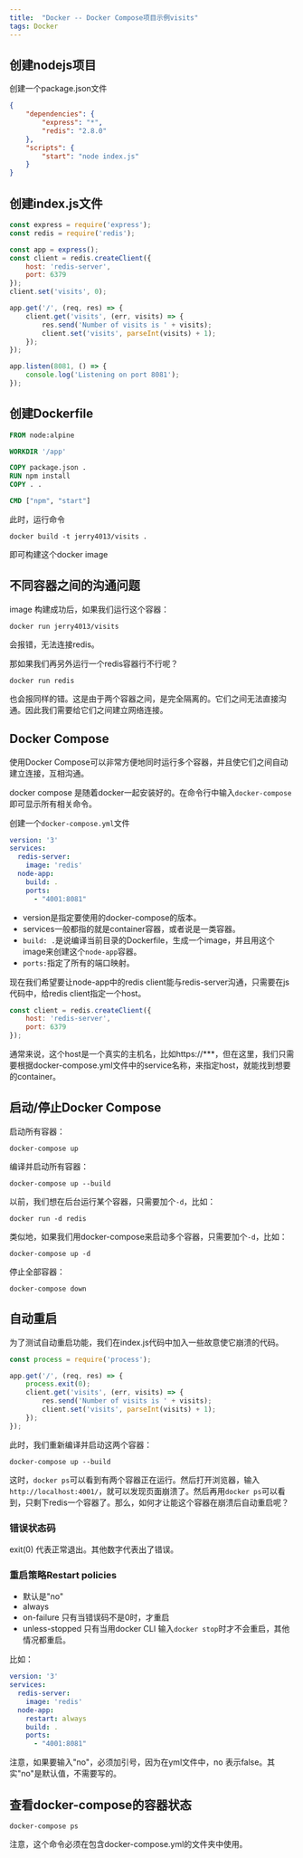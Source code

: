 ```yaml
---
title:  "Docker -- Docker Compose项目示例visits"
tags: Docker
---
```


## 创建nodejs项目

创建一个package.json文件

```json
{
    "dependencies": {
        "express": "*",
        "redis": "2.8.0"
    },
    "scripts": {
        "start": "node index.js"
    }
}
```

## 创建index.js文件

```js
const express = require('express');
const redis = require('redis');

const app = express();
const client = redis.createClient({
    host: 'redis-server',
    port: 6379
});
client.set('visits', 0);

app.get('/', (req, res) => {
    client.get('visits', (err, visits) => {
        res.send('Number of visits is ' + visits);
        client.set('visits', parseInt(visits) + 1);
    });
});

app.listen(8081, () => {
    console.log('Listening on port 8081');
});
```

## 创建Dockerfile

```Dockerfile
FROM node:alpine

WORKDIR '/app'

COPY package.json .
RUN npm install
COPY . .

CMD ["npm", "start"]
```

此时，运行命令
```
docker build -t jerry4013/visits .
```
即可构建这个docker image

## 不同容器之间的沟通问题

image 构建成功后，如果我们运行这个容器：

```
docker run jerry4013/visits
```
会报错，无法连接redis。

那如果我们再另外运行一个redis容器行不行呢？
```
docker run redis
```
也会报同样的错。这是由于两个容器之间，是完全隔离的。它们之间无法直接沟通。因此我们需要给它们之间建立网络连接。

## Docker Compose

使用Docker Compose可以非常方便地同时运行多个容器，并且使它们之间自动建立连接，互相沟通。

docker compose 是随着docker一起安装好的。在命令行中输入`docker-compose`即可显示所有相关命令。

创建一个`docker-compose.yml`文件

```yaml
version: '3'
services: 
  redis-server:
    image: 'redis'
  node-app:
    build: .
    ports: 
      - "4001:8081"
```
* version是指定要使用的docker-compose的版本。
* services一般都指的就是container容器，或者说是一类容器。
* `build: .`是说编译当前目录的Dockerfile，生成一个image，并且用这个image来创建这个`node-app`容器。
* `ports:`指定了所有的端口映射。

现在我们希望要让node-app中的redis client能与redis-server沟通，只需要在js代码中，给redis client指定一个host。

```js
const client = redis.createClient({
    host: 'redis-server',
    port: 6379
});
```

通常来说，这个host是一个真实的主机名，比如https://***，但在这里，我们只需要根据docker-compose.yml文件中的service名称，来指定host，就能找到想要的container。

## 启动/停止Docker Compose

启动所有容器：
```
docker-compose up
```

编译并启动所有容器：
```
docker-compose up --build
```

以前，我们想在后台运行某个容器，只需要加个`-d`，比如：
```
docker run -d redis
```

类似地，如果我们用docker-compose来启动多个容器，只需要加个`-d`，比如：
```
docker-compose up -d
```
停止全部容器：
```
docker-compose down
```

## 自动重启

为了测试自动重启功能，我们在index.js代码中加入一些故意使它崩溃的代码。

```js
const process = require('process');

app.get('/', (req, res) => {
    process.exit(0);
    client.get('visits', (err, visits) => {
        res.send('Number of visits is ' + visits);
        client.set('visits', parseInt(visits) + 1);
    });
});
```

此时，我们重新编译并启动这两个容器：
```
docker-compose up --build
```

这时，`docker ps`可以看到有两个容器正在运行。然后打开浏览器，输入`http://localhost:4001/`，就可以发现页面崩溃了。然后再用`docker ps`可以看到，只剩下redis一个容器了。那么，如何才让能这个容器在崩溃后自动重启呢？

### 错误状态码

exit(0) 代表正常退出。其他数字代表出了错误。

### 重启策略Restart policies

* 默认是"no"
* always
* on-failure 只有当错误码不是0时，才重启
* unless-stopped 只有当用docker CLI 输入`docker stop`时才不会重启，其他情况都重启。

比如：
```yml
version: '3'
services: 
  redis-server:
    image: 'redis'
  node-app:
    restart: always
    build: .
    ports: 
      - "4001:8081"
```

注意，如果要输入"no"，必须加引号，因为在yml文件中，no 表示false。其实"no"是默认值，不需要写的。

## 查看docker-compose的容器状态

```
docker-compose ps
```
注意，这个命令必须在包含docker-compose.yml的文件夹中使用。
